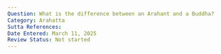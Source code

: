 ```yaml
---
Question: What is the difference between an Arahant and a Buddha?
Category: Arahatta
Sutta References:
Date Entered: March 11, 2025
Review Status: Not started
---
```

